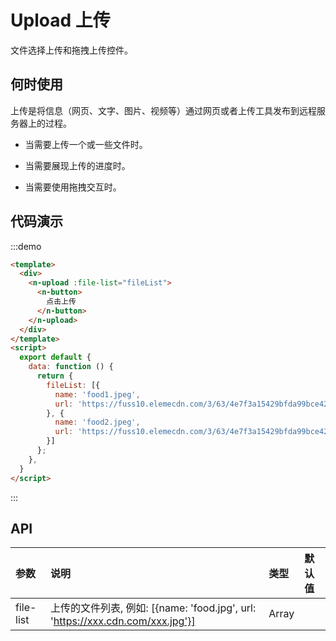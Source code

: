 # Upload 上传
文件选择上传和拖拽上传控件。

## 何时使用
上传是将信息（网页、文字、图片、视频等）通过网页或者上传工具发布到远程服务器上的过程。

- 当需要上传一个或一些文件时。

- 当需要展现上传的进度时。

- 当需要使用拖拽交互时。

## 代码演示

:::demo

```html
<template>
  <div>
    <n-upload :file-list="fileList">
      <n-button>
        点击上传
      </n-button>
    </n-upload>
  </div>
</template>
<script>
  export default {
    data: function () {
      return {
        fileList: [{
          name: 'food1.jpeg',
          url: 'https://fuss10.elemecdn.com/3/63/4e7f3a15429bfda99bce42a18cdd1jpeg.jpeg'
        }, {
          name: 'food2.jpeg',
          url: 'https://fuss10.elemecdn.com/3/63/4e7f3a15429bfda99bce42a18cdd1jpeg.jpeg'
        }]
      };
    },
  }
</script>
```
:::

## API

| 参数 | 说明 | 类型 | 默认值 |
| :--- | :--- | :--- | :--- |
| file-list | 上传的文件列表, 例如: [{name: 'food.jpg', url: 'https://xxx.cdn.com/xxx.jpg'}] | Array | |